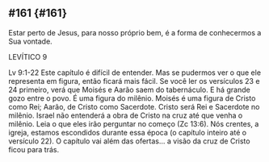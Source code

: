 ## #161 {#161}

Estar perto de Jesus, para nosso próprio bem, é a forma de conhecermos a Sua vontade.

LEVÍTICO 9

Lv 9:1-22 Este capítulo é difícil de entender. Mas se pudermos ver o que ele representa em figura, então ficará mais fácil. Se você ler os versículos 23 e 24 primeiro, verá que Moisés e Aarão saem do tabernáculo. E há grande gozo entre o povo. É uma figura do milênio. Moisés é uma figura de Cristo como Rei; Aarão, de Cristo como Sacerdote. Cristo será Rei e Sacerdote no milênio. Israel não entenderá a obra de Cristo na cruz até que venha o milênio. Leia o que eles irão perguntar no começo (Zc 13:6). Nós crentes, a igreja, estamos escondidos durante essa época (o capítulo inteiro até o versículo 22). O capítulo vai além das ofertas... a visão da cruz de Cristo ficou para trás.